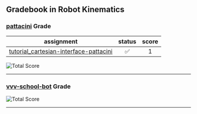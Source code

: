 ## Gradebook in Robot Kinematics

### [**pattacini**](https://github.com/pattacini) Grade

| assignment | status | score |
|    :--:    |  :--:  | :--:  |
| [tutorial_cartesian-interface-pattacini](https://github.com/vvv17-kinematics/tutorial_cartesian-interface-pattacini) | :white_check_mark: | 1 |

![Total Score](https://img.shields.io/badge/Total--Score-1-brightgreen.svg)

---


### [**vvv-school-bot**](https://github.com/vvv-school-bot) Grade

![Total Score](https://img.shields.io/badge/Total--Score-0-brightgreen.svg)

---


